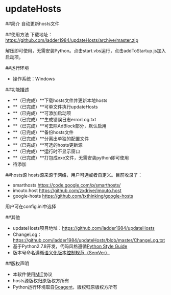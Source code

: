 updateHosts
============

##简介
自动更新hosts文件

##使用方法
下载地址：https://github.com/ladder1984/updateHosts/archive/master.zip

解压即可使用，无需安装Python。点击start.vbs运行，点击addToStartup.js加入启动项。

##运行环境
- 操作系统：Windows

##功能描述
- **（已完成）**下载hosts文件并更新本地hosts
- **（已完成）**可单文件执行updateHosts
- **（已完成）**可添加启动项
- **（已完成）**生成错误日志errorLog.txt
- **（已完成）**可去除AdBlock部分，默认启用
- **（已完成）**备份hosts文件
- **（已完成）**分离出单独的配置文件
- **（已完成）**可选的hosts更新源
- **（已完成）**运行时不显示窗口
- **（已完成）**打包成exe文件，无需安装python即可使用
- 待添加


##hosts源
hosts源来源于网络，用户可选或者自定义。目前收录了：
- smarthosts <https://code.google.com/p/smarthosts/>
- imouto.host <https://github.com/zxdrive/imouto.host>
- google-hosts <https://github.com/txthinking/google-hosts>

用户可在config.ini中选择


##其他
- updateHosts项目地址：<https://github.com/ladder1984/updateHosts>
- ChangeLog：<https://github.com/ladder1984/updateHosts/blob/master/ChangeLog.txt>
- 基于Python2.7.8开发，代码风格遵循[Python Style Guide](https://google-styleguide.googlecode.com/svn/trunk/pyguide.html "Google Python Style Guide")
- 版本号命名遵循[语义化版本控制规范（SemVer）](http://semver.org/lang/zh-CN/ "语义化版本控制规范（SemVer）")

##版权声明
- 本软件使用[MIT](https://github.com/ladder1984/updateHosts/blob/master/LICENSE)协议
- hosts源版权归原版权方所有
- Python运行环境取自[Goagent](https://github.com/goagent/goagent)，版权归原版权方所有
